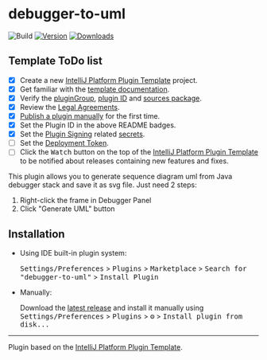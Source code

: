 # debugger-to-uml

![Build](https://github.com/kkyeer/debugger-to-uml/workflows/Build/badge.svg)
[![Version](https://img.shields.io/jetbrains/plugin/v/com.github.kkyeer.debugger.to.uml.svg)](https://plugins.jetbrains.com/plugin/PLUGIN_ID)
[![Downloads](https://img.shields.io/jetbrains/plugin/d/com.github.kkyeer.debugger.to.uml.svg)](https://plugins.jetbrains.com/plugin/PLUGIN_ID)

## Template ToDo list
- [x] Create a new [IntelliJ Platform Plugin Template][template] project.
- [x] Get familiar with the [template documentation][template].
- [x] Verify the [pluginGroup](./gradle.properties), [plugin ID](./src/main/resources/META-INF/plugin.xml) and [sources package](./src/main/kotlin).
- [x] Review the [Legal Agreements](https://plugins.jetbrains.com/docs/marketplace/legal-agreements.html?from=IJPluginTemplate).
- [x] [Publish a plugin manually](https://plugins.jetbrains.com/docs/intellij/publishing-plugin.html?from=IJPluginTemplate) for the first time.
- [x] Set the Plugin ID in the above README badges.
- [x] Set the [Plugin Signing](https://plugins.jetbrains.com/docs/intellij/plugin-signing.html?from=IJPluginTemplate) related [secrets](https://github.com/JetBrains/intellij-platform-plugin-template#environment-variables).
- [ ] Set the [Deployment Token](https://plugins.jetbrains.com/docs/marketplace/plugin-upload.html?from=IJPluginTemplate).
- [ ] Click the <kbd>Watch</kbd> button on the top of the [IntelliJ Platform Plugin Template][template] to be notified about releases containing new features and fixes.

<!-- Plugin description -->
This plugin allows you to generate sequence diagram uml from Java debugger stack and save it as svg file.
Just need 2 steps:

1. Right-click the frame in Debugger Panel
2. Click "Generate UML" button</li>
<!-- Plugin description end -->

## Installation

- Using IDE built-in plugin system:
  
  <kbd>Settings/Preferences</kbd> > <kbd>Plugins</kbd> > <kbd>Marketplace</kbd> > <kbd>Search for "debugger-to-uml"</kbd> >
  <kbd>Install Plugin</kbd>
  
- Manually:

  Download the [latest release](https://github.com/kkyeer/debugger-to-uml/releases/latest) and install it manually using
  <kbd>Settings/Preferences</kbd> > <kbd>Plugins</kbd> > <kbd>⚙️</kbd> > <kbd>Install plugin from disk...</kbd>


---
Plugin based on the [IntelliJ Platform Plugin Template][template].

[template]: https://github.com/JetBrains/intellij-platform-plugin-template
